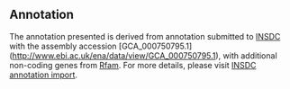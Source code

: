 
Annotation
----------

The annotation presented is derived from annotation submitted to
[INSDC](http://www.insdc.org) with the assembly accession [GCA\_000750795.1]
(http://www.ebi.ac.uk/ena/data/view/GCA_000750795.1),
with additional non-coding genes from
[Rfam](http://rfam.xfam.org/). For more details, please visit [INSDC
annotation import](http://ensemblgenomes.org/info/data/insdc_annotation).
